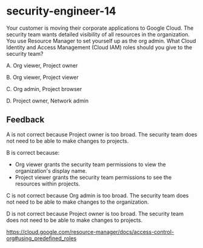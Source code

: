 # security-engineer-14

Your customer is moving their corporate applications to Google Cloud. The security team wants detailed visibility of all resources in the organization. You use Resource Manager to set yourself up as the org admin. What Cloud Identity and Access Management (Cloud IAM) roles should you give to the security team?

A. Org viewer, Project owner

B. Org viewer, Project viewer

C. Org admin, Project browser

D. Project owner, Network admin

## Feedback

A is not correct because Project owner is too broad. The security team does not need to be able to make changes to projects.

B is correct because:
- Org viewer grants the security team permissions to view the organization's display name.
- Project viewer grants the security team permissions to see the resources within projects.

C is not correct because Org admin is too broad. The security team does not need to be able to make changes to the organization.

D is not correct because Project owner is too broad. The security team does not need to be able to make changes to projects.

https://cloud.google.com/resource-manager/docs/access-control-org#using_predefined_roles